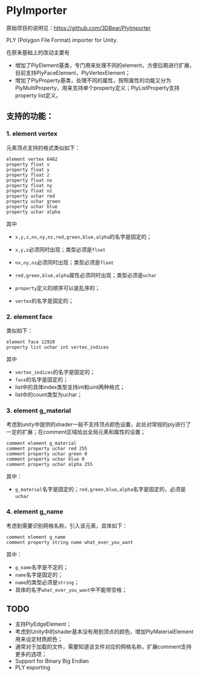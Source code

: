 # PlyImporter
原始项目的说明见：https://github.com/3DBear/PlyImporter

PLY (Polygon File Format) importer for Unity.

在原来基础上的改动主要有

- 增加了PlyElement基类，专门用来处理不同的element，方便后期进行扩展，目前支持PlyFaceElement，PlyVertexElement；
- 增加了PlyProperty基类，处理不同的属性，按照属性的功能又分为PlyMultiProperty，用来支持单个property定义；PlyListProperty支持property list定义。

## 支持的功能：

### 1. element vertex

元素顶点支持的格式类似如下：

```
element vertex 6462
property float x
property float y
property float z
property float nx
property float ny
property float nz
property uchar red
property uchar green
property uchar blue
property uchar alpha
```

其中

- `x,y,z,nx,ny,nz,red,green,blue,alpha`的名字是固定的；
- `x,y,z`必须同时出现；类型必须是`float`
- `nx,ny,nz`必须同时出现；类型必须是`float`
- `red,green,blue,alpha`属性必须同时出现；类型必须是`uchar`

- `property`定义的顺序可以是乱序的；
- `vertex`的名字是固定的；

### 2. element face

类似如下：

```
element face 12920
property list uchar int vertex_indices
```

其中

- `vertex_indices`的名字是固定的；
- `face`的名字是固定的；
- list中的具体index类型支持int和uint两种格式；
- list中的count类型为uchar；

### 3. element g_material

考虑到unity中提供的shader一般不支持顶点颜色设置，此处对常规的ply进行了一定的扩展；在comment区域给出全局元素和属性的设置；

```
comment element g_material
comment property uchar red 255
comment property uchar green 0
comment property uchar blue 0
comment property uchar alpha 255
```

其中：

- `g_material`名字是固定的；`red,green,blue,alpha`名字是固定的，必须是`uchar`

### 4. element g_name

考虑到需要识别网格名称，引入该元素，具体如下：

```
comment element g_name
comment property string name what_ever_you_want
```

其中：

- `g_name`名字是不定的；
- `name`名字是固定的；
- `name`的类型必须是`string`；
- 具体的名字`what_ever_you_want`中不能带空格；

## TODO

- 支持PlyEdgeElement；
- 考虑到Unity中的shader基本没有用到顶点的颜色，增加PlyMaterialElement用来设定材质颜色；
- 通常对于加载的文件，需要知道该文件对应的网格名称，扩展comment支持更多的选项；
- Support for Binary Big Endian
- PLY exporting
